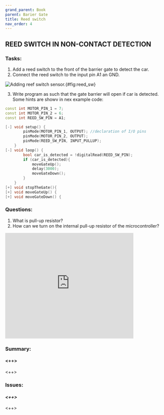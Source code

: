 ```yaml
---
grand_parent: Book
parent: Barier Gate
title: Reed switch
nav_order: 4
---
```


## REED SWITCH IN NON-CONTACT DETECTION

### Tasks:

1. Add a reed switch to the front of the barrier gate to detect the car.
2. Connect the reed switch to the input pin A1 an GND.

![Adding reef switch sensor.](https://img.youtube.com/vi/3hhu11bBFXc/maxresdefault.jpg){#fig:reed_sw}

3. Write program as such that the gate barrier will open if car is detected. Some hints are showv in nex example code:

```cpp
const int MOTOR_PIN_1 = 7;
const int MOTOR_PIN_2 = 6;
const int REED_SW_PIN = A1;

[-] void setup() {
        pinMode(MOTOR_PIN_1, OUTPUT); //declaration of I/O pins
        pinMode(MOTOR_PIN_2, OUTPUT);    
        pinMode(REED_SW_PIN, INPUT_PULLUP);
    }
[-] void loop() {
        bool car_is_detected = !digitalRead(REED_SW_PIN);
        if (car_is_detected){
            moveGateUp();
            delay(3000);
            moveGateDown();
        }
    }
[+] void stopTheGate(){
[+] void moveGateUp() {
[+] void moveGateDown() {
```

### Questions:

1.  What is pull-up resistor?
2.  How can we turn on the internal pull-up resistor of the microcontroller?

<iframe width="410" height="337" frameborder="0" src="https://www.youtube.com/embed/3hhu11bBFXc"></iframe>

### Summary:

#### <++>

<++>

### Issues:

#### *<++>*

<++>  


